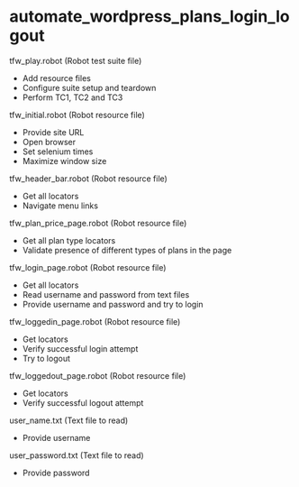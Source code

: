 # automate_wordpress_plans_login_logout

tfw_play.robot (Robot test suite file)
- Add resource files
- Configure suite setup and teardown
- Perform TC1, TC2 and TC3

tfw_initial.robot (Robot resource file)
- Provide site URL
- Open browser
- Set selenium times
- Maximize window size

tfw_header_bar.robot (Robot resource file)
- Get all locators
- Navigate menu links

tfw_plan_price_page.robot (Robot resource file)
- Get all plan type locators
- Validate presence of different types of plans in the page

tfw_login_page.robot (Robot resource file)
- Get all locators
- Read username and password from text files
- Provide username and password and try to login

tfw_loggedin_page.robot (Robot resource file)
- Get locators
- Verify successful login attempt
- Try to logout

tfw_loggedout_page.robot (Robot resource file)
- Get locators
- Verify successful logout attempt

user_name.txt (Text file to read)
- Provide username

user_password.txt (Text file to read)
- Provide password
